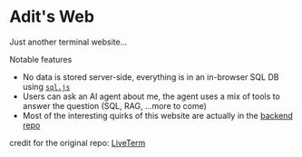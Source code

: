 # Adit's Web

Just another terminal website...

Notable features
- No data is stored server-side, everything is in an in-browser SQL DB using [`sql.js`](https://github.com/sql-js/sql.js?tab=readme-ov-file)
- Users can ask an AI agent about me, the agent uses a mix of tools to answer the question (SQL, RAG, ...more to come)
- Most of the interesting quirks of this website are actually in the [backend repo](https://github.com/adit-bala/knowledge-base)



credit for the original repo: [LiveTerm](https://github.com/Cveinnt/LiveTerm)

